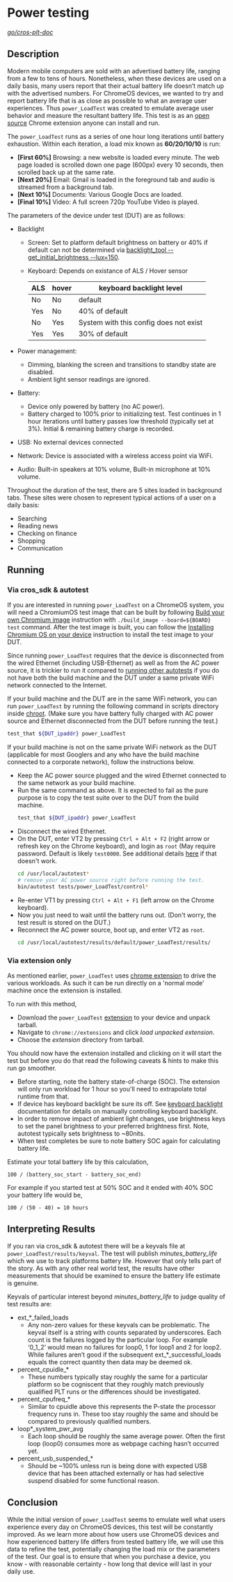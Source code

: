 # Power testing
*[go/cros-plt-doc][11]*

## Description

Modern mobile computers are sold with an advertised battery life, ranging from a
few to tens of hours. Nonetheless, when these devices are used on a daily basis,
many users report that their actual battery life doesn’t match up with the
advertised numbers. For ChromeOS devices, we wanted to try and report battery
life that is as close as possible to what an average user experiences. Thus
`power_LoadTest` was created to emulate average user behavior and measure the
resultant battery life. This test is as an [open source][1] Chrome extension
anyone can install and run.

The `power_LoadTest` runs as a series of one hour long iterations until battery
exhaustion. Within each iteration, a load mix known as **60/20/10/10** is run:
* **[First 60%]** Browsing: a new website is loaded every minute. The web page
  loaded is scrolled down one page (600px) every 10 seconds, then scrolled back
  up at the same rate.
* **[Next 20%]** Email: Gmail is loaded in the foreground tab and audio is
  streamed from a background tab.
* **[Next 10%]** Documents: Various Google Docs are loaded.
* **[Final 10%]** Video: A full screen 720p YouTube Video is played.

The parameters of the device under test (DUT) are as follows:
* Backlight
  * Screen: Set to platform default brightness on battery or 40% if default can
    not be determined via
    [backlight_tool --get_initial_brightness --lux=150][2].
  * Keyboard: Depends on existance of ALS / Hover sensor

    | ALS | hover | keyboard backlight level               |
    |-----|-------|----------------------------------------|
    | No  |  No   | default                                |
    | Yes |  No   | 40% of default                         |
    | No  |  Yes  | System with this config does not exist |
    | Yes |  Yes  | 30% of default                         |

* Power management:
  * Dimming, blanking the screen and transitions to standby state are disabled.
  * Ambient light sensor readings are ignored.
* Battery:
  * Device only powered by battery (no AC power).
  * Battery charged to 100% prior to initializing test. Test continues in 1 hour
    iterations until battery passes low threshold (typically set at 3%). Initial
    & remaining battery charge is recorded.
* USB: No external devices connected
* Network: Device is associated with a wireless access point via WiFi.
* Audio: Built-in speakers at 10% volume, Built-in microphone at 10% volume.

Throughout the duration of the test, there are 5 sites loaded in background
tabs. These sites were chosen to represent typical actions of a user on a daily
basis:
* Searching
* Reading news
* Checking on finance
* Shopping
* Communication

## Running

### Via cros_sdk & autotest

If you are interested in running `power_LoadTest` on a ChromeOS system, you
will need a ChromiumOS test image that can be built by following [Build your
own Chromium image][3] instruction with `./build_image --board=${BOARD} test`
command. After the test image is built, you can follow the [Installing Chromium
OS on your device][4] instruction to install the test image to your DUT.

Since running `power_LoadTest` requires that the device is disconnected from the
wired Ethernet (including USB-Ethernet) as well as from the AC power source, it
is trickier to run it compared to [running other autotests][5] if you do not
have both the build machine and the DUT under a same private WiFi network
connected to the Internet.

If your build machine and the DUT are in the same WiFi network, you can run
`power_LoadTest` by running the following command in scripts directory inside
[chroot][6]. (Make sure you have battery fully charged with AC power source and
Ethernet disconnected from the DUT before running the test.)
```bash
test_that ${DUT_ipaddr} power_LoadTest
```

If your build machine is not on the same private WiFi network as the DUT
(applicable for most Googlers and any who have the build machine connected to
a corporate network), follow the instructions below.

* Keep the AC power source plugged and the wired Ethernet connected to the same
  network as your build machine.
* Run the same command as above. It is expected to fail as the pure purpose is
  to copy the test suite over to the DUT from the build machine.
  ```bash
  test_that ${DUT_ipaddr} power_LoadTest
  ```
* Disconnect the wired Ethernet.
* On the DUT, enter VT2 by pressing `Ctrl + Alt + F2` (right arrow or refresh
  key on the Chrome keyboard), and login as `root` (May require password.
  Default is likely `test0000`. See additional details [here][7] if that doesn't
  work.
  ```bash
  cd /usr/local/autotest*
  # remove your AC power source right before running the test.
  bin/autotest tests/power_LoadTest/control*
  ```
* Re-enter VT1 by pressing `Ctrl + Alt + F1` (left arrow on the Chrome keyboard).
* Now you just need to wait until the battery runs out. (Don't worry, the test
  result is stored on the DUT.)
* Reconnect the AC power source, boot up, and enter VT2 as `root`.
  ```bash
  cd /usr/local/autotest/results/default/power_LoadTest/results/
  ```

### Via extension only

As mentioned earlier, `power_LoadTest` uses [chrome extension][8] to drive the
various workloads. As such it can be run directly on a 'normal mode' machine
once the extension is installed.

To run with this method,
* Download the `power_LoadTest` [extension][9] to your device and unpack
  tarball.
* Navigate to `chrome://extensions` and click *load unpacked extension*.
* Choose the *extension* directory from tarball.

You should now have the extension installed and clicking on it will start the
test but before you do that read the following caveats & hints to make this run
go smoother.

* Before starting, note the battery state-of-charge (SOC). The extension will
  only run workload for 1 hour so you'll need to extrapolate total runtime from
  that.
* If device has keyboard backlight be sure its off. See [keyboard backlight][10]
  documentation for details on manually controlling keyboard backlight.
* In order to remove impact of ambient light changes, use brightness keys to set
  the panel brightness to your preferred brightness first.  Note, autotest
  typically sets brightness to ~80nits.
* When test completes be sure to note battery SOC again for calculating battery
  life.

Estimate your total battery life by this calculation,

    100 / (battery_soc_start - battery_soc_end)

For example if you started test at 50% SOC and it ended with 40% SOC your
battery life would be,

    100 / (50 - 40) = 10 hours

##  Interpreting Results

If you ran via cros_sdk & autotest there will be a keyvals file at
`power_LoadTest/results/keyval`. The test will publish *minutes_battery_life*
which we use to track platforms battery life. However that only tells part of
the story. As with any other real world test, the results have other
measurements that should be examined to ensure the battery life estimate is
genuine.

Keyvals of particular interest beyond *minutes_battery_life* to judge quality of
test results are:

* ext_*\_failed_loads
  * Any non-zero values for these keyvals can be problematic. The keyval itself
  is a string with counts separated by underscores. Each count is the failures
  logged by the particular loop. For example ‘0_1_2’ would mean no failures for
  loop0, 1 for loop1 and 2 for loop2. While failures aren’t good if the
  subsequent ext_*\_successful_loads equals the correct quantity then data may
  be deemed ok.
* percent_cpuidle_*
  * These numbers typically stay roughly the same for a particular platform so
  be cogniscent that they roughly match previously qualified PLT runs or the
  differences should be investigated.
* percent_cpufreq_*
  * Similar to cpuidle above this represents the P-state the processor frequency
  runs in. These too stay roughly the same and should be compared to previously
  qualified numbers.
* loop*\_system_pwr_avg
  * Each loop should be roughly the same average power. Often the first loop
  (loop0) consumes more as webpage caching hasn’t occurred yet.
* percent_usb_suspended_*
  * Should be ~100% unless run is being done with expected USB device that has
  been attached externally or has had selective suspend disabled for some
  functional reason.

##  Conclusion

While the initial version of `power_LoadTest` seems to emulate well what users
experience every day on ChromeOS devices, this test will be constantly
improved. As we learn more about how users use ChromeOS devices and how
experienced battery life differs from tested battery life, we will use this
data to refine the test, potentially changing the load mix or the parameters
of the test. Our goal is to ensure that when you purchase a device, you know -
with reasonable certainty - how long that device will last in your daily use.

[1]: https://chromium.googlesource.com/chromiumos/third_party/autotest/+/main/client/site_tests/power_LoadTest/
[2]: https://chromium.googlesource.com/chromiumos/platform2/+/main/power_manager/tools/backlight_tool.cc#154
[3]: http://www.chromium.org/chromium-os/developer-guide#TOC-Build-a-disk-image-for-your-board
[4]: http://www.chromium.org/chromium-os/developer-guide#TOC-Installing-Chromium-OS-on-your-Device
[5]: http://www.chromium.org/chromium-os/testing/autotest-user-doc#TOC-Running-tests
[6]: https://chromium.googlesource.com/chromiumos/docs/+/main/developer_guide.md#enter-the-chroot
[7]: https://www.chromium.org/chromium-os/how-tos-and-troubleshooting/debugging-features
[8]: https://developer.chrome.com/extensions/getstarted
[9]: https://chromium.googlesource.com/chromiumos/third_party/autotest/+archive/main/client/site_tests/power_LoadTest.tar.gz
[10]: https://chromium.googlesource.com/chromiumos/platform2/+/main/power_manager/docs/keyboard_backlight.md
[11]: http://go/cros-plt-doc
